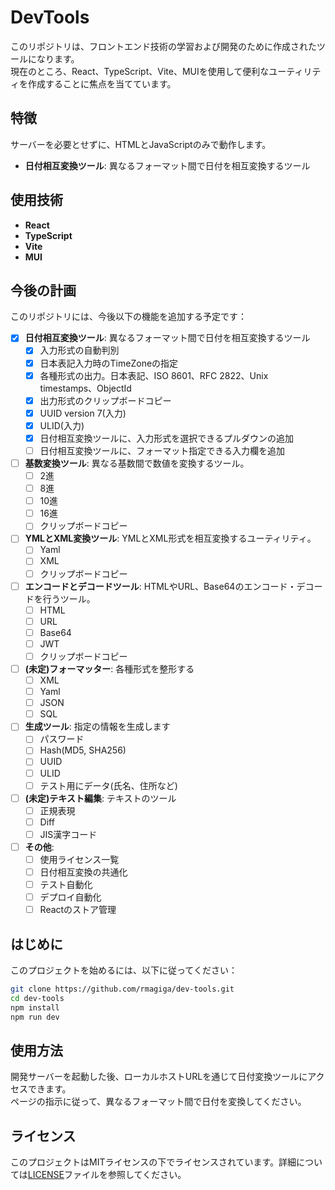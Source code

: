 # DevTools

このリポジトリは、フロントエンド技術の学習および開発のために作成されたツールになります。  
現在のところ、React、TypeScript、Vite、MUIを使用して便利なユーティリティを作成することに焦点を当てています。

## 特徴

サーバーを必要とせずに、HTMLとJavaScriptのみで動作します。

- **日付相互変換ツール**: 異なるフォーマット間で日付を相互変換するツール

## 使用技術

- **React**
- **TypeScript**
- **Vite**
- **MUI**

## 今後の計画

このリポジトリには、今後以下の機能を追加する予定です：

- [x] **日付相互変換ツール**: 異なるフォーマット間で日付を相互変換するツール
  - [x] 入力形式の自動判別
  - [x] 日本表記入力時のTimeZoneの指定
  - [x] 各種形式の出力。日本表記、ISO 8601、RFC 2822、Unix timestamps、ObjectId
  - [x] 出力形式のクリップボードコピー
  - [x] UUID version 7(入力)
  - [x] ULID(入力)
  - [x] 日付相互変換ツールに、入力形式を選択できるプルダウンの追加
  - [ ] 日付相互変換ツールに、フォーマット指定できる入力欄を追加
- [ ] **基数変換ツール**: 異なる基数間で数値を変換するツール。
  - [ ] 2進
  - [ ] 8進
  - [ ] 10進
  - [ ] 16進
  - [ ] クリップボードコピー
- [ ] **YMLとXML変換ツール**: YMLとXML形式を相互変換するユーティリティ。
  - [ ] Yaml
  - [ ] XML
  - [ ] クリップボードコピー
- [ ] **エンコードとデコードツール**: HTMLやURL、Base64のエンコード・デコードを行うツール。
  - [ ] HTML
  - [ ] URL
  - [ ] Base64
  - [ ] JWT
  - [ ] クリップボードコピー
- [ ] **(未定)フォーマッター**: 各種形式を整形する
  - [ ] XML
  - [ ] Yaml
  - [ ] JSON
  - [ ] SQL
- [ ] **生成ツール**: 指定の情報を生成します
  - [ ] パスワード
  - [ ] Hash(MD5, SHA256)
  - [ ] UUID
  - [ ] ULID
  - [ ] テスト用にデータ(氏名、住所など)
- [ ] **(未定)テキスト編集**: テキストのツール
  - [ ] 正規表現
  - [ ] Diff
  - [ ] JIS漢字コード
- [ ] **その他**:
  - [ ] 使用ライセンス一覧
  - [ ] 日付相互変換の共通化
  - [ ] テスト自動化
  - [ ] デプロイ自動化
  - [ ] Reactのストア管理

## はじめに

このプロジェクトを始めるには、以下に従ってください：

```bash
git clone https://github.com/rmagiga/dev-tools.git
cd dev-tools
npm install
npm run dev
```

## 使用方法

開発サーバーを起動した後、ローカルホストURLを通じて日付変換ツールにアクセスできます。  
ページの指示に従って、異なるフォーマット間で日付を変換してください。

## ライセンス

このプロジェクトはMITライセンスの下でライセンスされています。詳細については[LICENSE](LICENSE)ファイルを参照してください。
